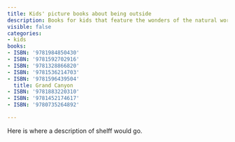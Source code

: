 ```yaml
---
title: Kids' picture books about being outside
description: Books for kids that feature the wonders of the natural world.
visible: false
categories:
- kids
books:
- ISBN: '9781984850430'
- ISBN: '9781592702916'
- ISBN: '9781328866820'
- ISBN: '9781536214703'
- ISBN: '9781596439504'
  title: Grand Canyon
- ISBN: '9781883220310'
- ISBN: '9781452174617'
- ISBN: '9780735264892'

---
```

Here is where a description of shelff would go.